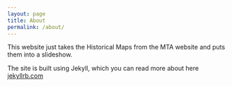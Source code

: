```yaml
---
layout: page
title: About
permalink: /about/
---
```


This website just takes the Historical Maps from the MTA website and puts them into a slideshow.

The site is built using Jekyll, which you can read more about here [jekyllrb.com](http://jekyllrb.com/)
